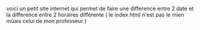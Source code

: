 voici un petit site internet qui permet de faire une difference entre 2 date et la difference entre 2 horaires différente ( le index.html n'est pas le mien mùais celui de mon professeur )
